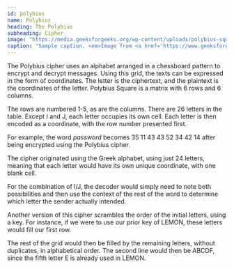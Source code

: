 ```yaml
---
id: polybius
name: Polybius
heading: The Polybius
subheading: Cipher
image: "https://media.geeksforgeeks.org/wp-content/uploads/polybius-square.png"
caption: "Sample caption. <em>Image from <a href='https://www.geeksforgeeks.org/polybius-square-cipher/'>geeksforgeeks.com</a></em>"
---
```


The Polybius cipher uses an alphabet arranged in a chessboard pattern to encrypt and decrypt messages. Using this grid, the texts can be expressed in the form of coordinates. The letter is the ciphertext, and the plaintext is the coordinates of the letter. Polybius Square is a matrix with 6 rows and 6 columns.

The rows are numbered 1-5, as are the columns. There are 26 letters in the table. Except I and J, each letter occupies its own cell. Each letter is then encoded as a coordinate, with the row number presented first.

For example, the word _password_ becomes 35 11 43 43 52 34 42 14 after being encrypted using the Polybius cipher.

The cipher originated using the Greek alphabet, using just 24 letters, meaning that each letter would have its own unique coordinate, with one blank cell.

For the combination of I/J, the decoder would simply need to note both possibilities and then use the context of the rest of the word to determine which letter the sender actually intended.

Another version of this cipher scrambles the order of the initial letters, using a key. For instance, if we were to use our prior key of LEMON, these letters would fill our first row.

The rest of the grid would then be filled by the remaining letters, without duplicates, in alphabetical order. The second line would then be ABCDF, since the fifth letter E is already used in LEMON.
